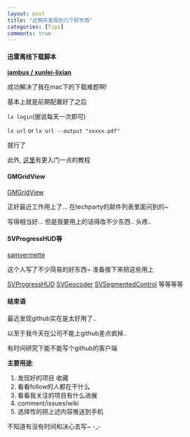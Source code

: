 ```yaml
---
layout: post
title: "近两天发现的几个好东西"
categories: [Tips]
comments: true
---
```

#### 迅雷离线下载脚本
**[iambus / xunlei-lixian](https://github.com/iambus/xunlei-lixian)**

成功解决了我在mac下的下载难题啊!

基本上就是前期配置好了之后

```lx login```(据说每天一次即可)

```lx url``` or ```lx url --output "xxxxx.pdf"```

就行了

此外, [这里](http://hi.hiing.net/2012/03/xunlei-lixian.html)有更入门一点的教程

#### GMGridView
[GMGridView](https://github.com/gmoledina/GMGridView)

正好最近工作用上了… 在techparty的邮件列表里面问到的~

写得相当好… 但是我要用上的话得改不少东西.. 头疼..

#### SVProgressHUD等
[samvermette](https://github.com/samvermette)

这个人写了不少简易的好东西~ 准备接下来把这些用上

[SVProgressHUD](https://github.com/samvermette/SVProgressHUD)
[SVGeocoder](https://github.com/samvermette/SVGeocoder)
[SVSegmentedControl](https://github.com/samvermette/SVSegmentedControl)
等等等等

#### 结束语

最近发现github实在是太好用了..

以至于我今天在公司不能上github差点疯掉..

有时间研究下能不能写个github的客户端

**主要用途**: 

1. 发现好的项目 收藏 
2. 看看follow的人都在干什么 
3. 看看我关注的项目有什么进展 
4. comment/issues/wiki 
5. 选择性的把上述内容推送到手机

不知道有没有时间和决心去写~ -_-
